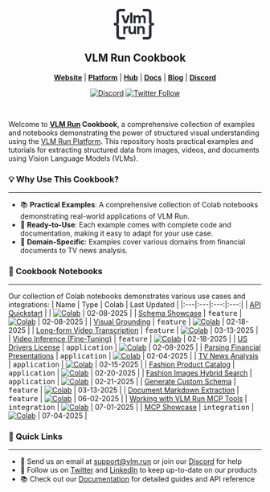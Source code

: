<div align="center">
<p align="center" style="width: 100%;">
    <img src="https://raw.githubusercontent.com/vlm-run/.github/refs/heads/main/profile/assets/vlm-black.svg" alt="VLM Run Logo" width="80" style="margin-bottom: -5px; color: #2e3138; vertical-align: middle; padding-right: 5px;"><br>
</p>
<h2>VLM Run Cookbook</h2>
<p align="center">
<a href="https://vlm.run"><b>Website</b></a> | <a href="https://app.vlm.run/"><b>Platform</b></a> | <a href="https://github.com/vlm-run/vlmrun-hub"><b>Hub</b></a> | <a href="https://docs.vlm.run/"><b>Docs</b></a> | <a href="https://vlm.run/blog"><b>Blog</b></a> | <a href="https://discord.gg/4jgyECY4rq"><b>Discord</b></a>
</p>
<p align="center">
<a href="https://discord.gg/4jgyECY4rq"><img alt="Discord" src="https://img.shields.io/badge/discord-chat-purple?color=%235765F2&label=discord&logo=discord"></a>
<a href="https://twitter.com/vlmrun"><img alt="Twitter Follow" src="https://img.shields.io/twitter/follow/vlmrun.svg?style=social&logo=twitter"></a>
</p>
<br>
</div>

Welcome to **[VLM Run](https://vlm.run) Cookbook**, a comprehensive collection of examples and notebooks demonstrating the power of structured visual understanding using the [VLM Run Platform](https://app.vlm.run). This repository hosts practical examples and tutorials for extracting structured data from images, videos, and documents using Vision Language Models (VLMs).


### 💡 Why Use This Cookbook?
---

- 📚 **Practical Examples**: A comprehensive collection of Colab notebooks demonstrating real-world applications of VLM Run.
- 🔋 **Ready-to-Use**: Each example comes with complete code and documentation, making it easy to adapt for your use case.
- 🎯 **Domain-Specific**: Examples cover various domains from financial documents to TV news analysis.

### 📖 Cookbook Notebooks
---

Our collection of Colab notebooks demonstrates various use cases and integrations:
| Name | Type | Colab | Last Updated |
|:---|:---|:---:|:---:|
| [API Quickstart](./notebooks/00_quickstart.ipynb) | | [![Colab](https://colab.research.google.com/assets/colab-badge.svg)](https://colab.research.google.com/github/vlm-run/vlmrun-cookbook/blob/main/notebooks/00_quickstart.ipynb)  | 02-08-2025 |
| [Schema Showcase](./notebooks/01_schema_showcase.ipynb) | <kbd>feature</kbd> | [![Colab](https://colab.research.google.com/assets/colab-badge.svg)](https://colab.research.google.com/github/vlm-run/vlmrun-cookbook/blob/main/notebooks/01_schema_showcase.ipynb)  | 02-08-2025 |
| [Visual Grounding](./notebooks/04_visual_grounding.ipynb) | <kbd>feature</kbd> | [![Colab](https://colab.research.google.com/assets/colab-badge.svg)](https://colab.research.google.com/github/vlm-run/vlmrun-cookbook/blob/main/notebooks/04_visual_grounding.ipynb)  | 02-18-2025 |
| [Long-form Video Transcription](./notebooks/advanced_video_transcription.ipynb) | <kbd>feature</kbd> | [![Colab](https://colab.research.google.com/assets/colab-badge.svg)](https://colab.research.google.com/github/vlm-run/vlmrun-cookbook/blob/main/notebooks/advanced_video_transcription.ipynb)  | 03-13-2025 |
| [Video Inference (Fine-Tuning)](./notebooks/advanced_finetuning_video_inference.ipynb) | <kbd>feature</kbd> | [![Colab](https://colab.research.google.com/assets/colab-badge.svg)](https://colab.research.google.com/github/vlm-run/vlmrun-cookbook/blob/main/notebooks/advanced_finetuning_video_inference.ipynb)  | 02-18-2025 |
| [US Drivers License](./notebooks/02_case_study_drivers_license.ipynb) | <kbd>application</kbd> | [![Colab](https://colab.research.google.com/assets/colab-badge.svg)](https://colab.research.google.com/github/vlm-run/vlmrun-cookbook/blob/main/notebooks/02_case_study_drivers_license.ipynb)  | 02-08-2025 |
| [Parsing Financial Presentations](https://colab.research.google.com/drive/15_iRDucKj2I33p3m5X3ULdXby_DHWgjS) | <kbd>application</kbd> | [![Colab](https://colab.research.google.com/assets/colab-badge.svg)](https://colab.research.google.com/drive/15_iRDucKj2I33p3m5X3ULdXby_DHWgjS)  | 02-04-2025 |
| [TV News Analysis](./notebooks/03_case_study_tv_news.ipynb) | <kbd>application</kbd> | [![Colab](https://colab.research.google.com/assets/colab-badge.svg)](https://colab.research.google.com/github/vlm-run/vlmrun-cookbook/blob/main/notebooks/03_case_study_tv_news.ipynb)  | 02-15-2025 |
| [Fashion Product Catalog](./notebooks/05_case_study_image_catalogue.ipynb) | <kbd>application</kbd> | [![Colab](https://colab.research.google.com/assets/colab-badge.svg)](https://colab.research.google.com/github/vlm-run/vlmrun-cookbook/blob/main/notebooks/05_case_study_image_catalogue.ipynb)  | 02-20-2025 |
| [Fashion Images Hybrid Search](./notebooks/06_fashion_images_hybrid_search.ipynb) | <kbd>application</kbd> | [![Colab](https://colab.research.google.com/assets/colab-badge.svg)](https://colab.research.google.com/github/vlm-run/vlmrun-cookbook/blob/main/notebooks/06_fashion_images_hybrid_search.ipynb)  | 02-21-2025 |
| [Generate Custom Schema](./notebooks/07_generate_schema.ipynb) | <kbd>feature</kbd> | [![Colab](https://colab.research.google.com/assets/colab-badge.svg)](https://colab.research.google.com/github/vlm-run/vlmrun-cookbook/blob/main/notebooks/07_generate_schema.ipynb)  | 03-13-2025 |
| [Document Markdown Extraction](./notebooks/08_document_markdown.ipynb) | <kbd>feature</kbd> | [![Colab](https://colab.research.google.com/assets/colab-badge.svg)](https://colab.research.google.com/github/vlm-run/vlmrun-cookbook/blob/main/notebooks/08_document_markdown.ipynb)  | 06-02-2025 |
| [Working with VLM Run MCP Tools](./notebooks/09_mcp_server_client.ipynb) | <kbd>integration</kbd> | [![Colab](https://colab.research.google.com/assets/colab-badge.svg)](https://colab.research.google.com/github/vlm-run/vlmrun-cookbook/blob/main/notebooks/09_mcp_server_client.ipynb)  | 07-01-2025 |
| [MCP Showcase](./notebooks/10_mcp_showcase.ipynb) | <kbd>integration</kbd> | [![Colab](https://colab.research.google.com/assets/colab-badge.svg)](https://colab.research.google.com/github/vlm-run/vlmrun-cookbook/blob/main/notebooks/10_mcp_showcase.ipynb)  | 07-04-2025 |


### 🔗 Quick Links
---

* 💬 Send us an email at [support@vlm.run](mailto:support@vlm.run) or join our [Discord](https://discord.gg/4jgyECY4rq) for help
* 📣 Follow us on [Twitter](https://twitter.com/vlmrun) and [LinkedIn](https://www.linkedin.com/company/vlm-run) to keep up-to-date on our products
* 📚 Check out our [Documentation](https://docs.vlm.run/) for detailed guides and API reference

